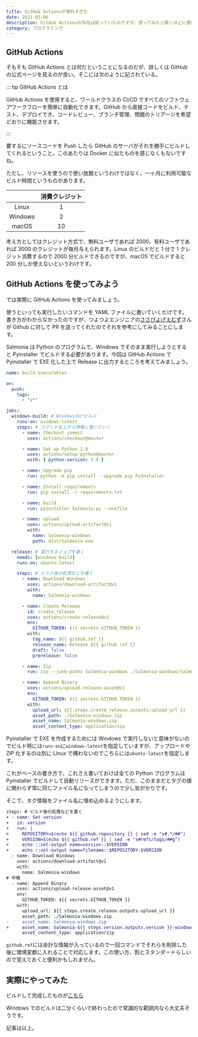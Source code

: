 ```yaml
---
title: GitHub Actionsが便利すぎた
date: 2021-05-06
description: GitHub Actionsの存在は知っていたのですが、使ってみたら驚くほどに便利でした
category: プログラミング
---
```


## GitHub Actions

そもそも GitHub Actions とは何だということになるのだが、詳しくは GitHub の公式ページを見るのが良い。そこには次のように記されている。

::: tip GitHub Actions とは

GitHub Actions を使用すると、ワールドクラスの CI/CD ですべてのソフトウェアワークフローを簡単に自動化できます。GitHub から直接コードをビルド、テスト、デプロイでき、コードレビュー、ブランチ管理、問題のトリアージを希望どおりに機能させます。

:::

要するにソースコードを Push したら GitHub のサーバがそれを勝手にビルドしてくれるということ。このあたりは Docker に似たものを感じなくもないですね。

ただし、リソースを使うので使い放題というわけではなく、一ヶ月に利用可能なビルド時間というものがあります。

|         | 消費クレジット |
| :-----: | :------------: |
|  Linux  |       1        |
| Windows |       2        |
|  macOS  |       10       |

考え方としてはクレジット方式で、無料ユーザであれば 2000、有料ユーザであれば 3000 のクレジットが毎月与えられます。Linux のビルドだと 1 分で 1 クレジット消費するので 2000 分ビルドできるのですが、macOS でビルドすると 200 分しか使えないというわけです。

## GitHub Actions を使ってみよう

では実際に GitHub Actions を使ってみましょう。

使うといっても実行したいコマンドを YAML ファイルに書いていくだけです。書き方がわからなかったのですが、つよつよエンジニアの[ささぴよげえむず](https://twitter.com/sasapiyogames)さんが Github に対して PR を送ってくれたのでそれを参考にしてみることにします。

Salmonia は Python のプログラムで、Windows でそのまま実行しようとすると Pyinstaller でビルドする必要があります。今回は GitHub Actions で Pyinstaller で EXE 化した上で Release に出力するところを考えてみましょう。

```yaml
name: build executables

on:
  push:
    tags:
      - "v*"

jobs:
  windows-build: # Windows向けビルド
    runs-on: windows-latest
    steps: # コマンドを上から順番に書いていく
      - name: Checkout commit
        uses: actions/checkout@master

      - name: Set up Python 3.9
        uses: actions/setup-python@master
        with: { python-version: 3.9 }

      - name: Upgrade pip
        run: python -m pip install --upgrade pip PyInstaller

      - name: Install requirements
        run: pip install -r requirements.txt

      - name: build
        run: pyinstaller Salmonia.py --onefile

      - name: upload
        uses: actions/upload-artifact@v1
        with:
          name: Salmonia-windows
          path: dist/Salmonia.exe

  release: # 実行するジョブを書く
    needs: [windows-build]
    runs-on: ubuntu-latest

    steps: # ビルド後の処理などを書く
      - name: Download Windows
        uses: actions/download-artifact@v1
        with:
          name: Salmonia-windows

      - name: Create Release
        id: create_release
        uses: actions/create-release@v1
        env:
          GITHUB_TOKEN: ${{ secrets.GITHUB_TOKEN }}
        with:
          tag_name: ${{ github.ref }}
          release_name: Release ${{ github.ref }}
          draft: false
          prerelease: false

      - name: Zip
        run: zip --junk-paths Salmonia-windows ./Salmonia-windows/Salmonia.exe

      - name: Append Binary
        uses: actions/upload-release-asset@v1
        env:
          GITHUB_TOKEN: ${{ secrets.GITHUB_TOKEN }}
        with:
          upload_url: ${{ steps.create_release.outputs.upload_url }}
          asset_path: ./Salmonia-windows.zip
          asset_name: Salmonia-windows.zip
          asset_content_type: application/zip
```

Pyinstaller で EXE を作成するためには Windows で実行しないと意味がないのでビルド時には`runs-on`に`windows-latest`を指定していますが、アップロードや ZIP 化するのは別に Linux で構わないのでこちらには`ubuntu-latest`を指定します。

これがベースの書き方で、これさえ書いておけば全ての Python プログラムは Pyinstaller でビルドして自動リリースができます。ただ、このままだとタグの値に関わらず常に同じファイル名になってしまうので少し気がかりです。

そこで、タグ情報をファイル名に埋め込めるようにします。

```diff
steps: # ビルド後の処理などを書く
+ - name: Set version
+   id: version
+   run: |
+     REPOSITORY=$(echo ${{ github.repository }} | sed -e "s#.*/##")
+     VERSION=$(echo ${{ github.ref }} | sed -e "s#refs/tags/##g")
+     echo ::set-output name=version::$VERSION
+     echo ::set-output name=filename::$REPOSITORY-$VERSION
  - name: Download Windows
    uses: actions/download-artifact@v1
    with:
      name: Salmonia-windows
# 中略
  - name: Append Binary
    uses: actions/upload-release-asset@v1
    env:
      GITHUB_TOKEN: ${{ secrets.GITHUB_TOKEN }}
    with:
      upload_url: ${{ steps.create_release.outputs.upload_url }}
      asset_path: ./Salmonia-windows.zip
-     asset_name: Salmonia-windows.zip
+     asset_name: Salmonia-${{ steps.version.outputs.version }}-windows.zip
      asset_content_type: application/zip
```

`github.ref`には余計な情報が入っているので一回コマンドでそれらを削除した後に環境変数に入れることで対応します。この使い方、割とスタンダードらしいので覚えておくと便利かもしれません。

<Amazon/>

## 実際にやってみた

ビルドして完成したものが[こちら](https://github.com/tkgstrator/Salmonia/releases/tag/v1.10.1)

Windows でのビルドは二分くらいで終わったので常識的な範囲内なら大丈夫そうです。

記事は以上。
